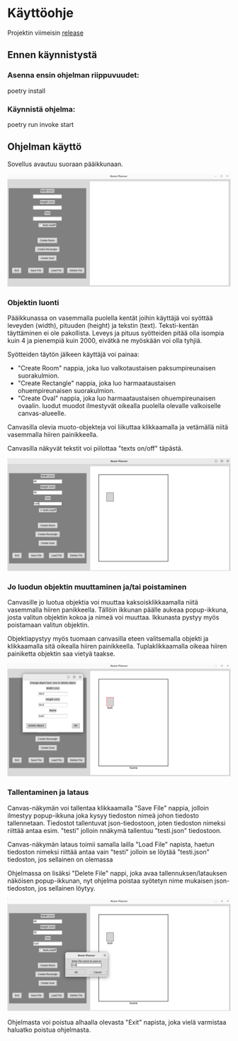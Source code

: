 # Käyttöohje

Projektin viimeisin [release](https://github.com/Kissaniemi/ot-harjoitustyo/releases/tag/viikko6)

## Ennen käynnistystä

### Asenna ensin ohjelman riippuvuudet:

poetry install

### Käynnistä ohjelma:

poetry run invoke start


## Ohjelman käyttö

Sovellus avautuu suoraan pääikkunaan.

![aloitus](https://github.com/Kissaniemi/ot-harjoitustyo/blob/main/projekti/kuvat/kayttokuva1.png)

### Objektin luonti

Pääikkunassa on vasemmalla puolella kentät joihin käyttäjä voi syöttää leveyden (width), pituuden (height) ja tekstin (text). Teksti-kentän täyttäminen ei ole pakollista. Leveys ja pituus syötteiden pitää olla isompia kuin 4 ja pienempiä kuin 2000, eivätkä ne myöskään voi olla tyhjiä.

Syötteiden täytön jälkeen käyttäjä voi painaa:
- "Create Room" nappia, joka luo valkotaustaisen paksumpireunaisen suorakulmion. 
- "Create Rectangle" nappia, joka luo harmaataustaisen ohuempireunaisen suorakulmion.
- "Create Oval" nappia, joka luo harmaataustaisen ohuempireunaisen ovaalin.
luodut muodot ilmestyvät oikealla puolella olevalle valkoiselle canvas-alueelle.

Canvasilla olevia muoto-objekteja voi liikuttaa klikkaamalla ja vetämällä niitä vasemmalla hiiren painikkeella.

Canvasilla näkyvät tekstit voi piilottaa "texts on/off" täpästä.

![tekstit](https://github.com/Kissaniemi/ot-harjoitustyo/blob/main/projekti/kuvat/kayttokuva5.png)

### Jo luodun objektin muuttaminen ja/tai poistaminen

Canvasille jo luotua objektia voi muuttaa kaksoisklikkaamalla niitä vasemmalla hiiren panikkeella. Tällöin ikkunan päälle aukeaa popup-ikkuna, josta valitun objektin kokoa ja nimeä voi muuttaa. Ikkunasta pystyy myös poistamaan valitun objektin. 

Objektiapystyy myös tuomaan canvasilla eteen valitsemalla objekti ja klikkaamalla sitä oikealla hiiren painikkeella. 
Tuplaklikkaamalla oikeaa hiiren painiketta objektin saa vietyä taakse.

![muutos](https://github.com/Kissaniemi/ot-harjoitustyo/blob/main/projekti/kuvat/kayttokuva3.png)

### Tallentaminen ja lataus

Canvas-näkymän voi tallentaa klikkaamalla "Save File" nappia, jolloin ilmestyy popup-ikkuna joka kysyy tiedoston nimeä johon tiedosto tallennetaan. Tiedostot tallentuvat json-tiedostoon, joten tiedoston nimeksi riittää antaa esim. "testi" jolloin nnäkymä tallentuu "testi.json" tiedostoon.

Canvas-näkymän lataus toimii samalla lailla "Load File" napista, haetun tiedoston nimeksi riittää antaa vain "testi" jolloin se löytää "testi.json" tiedoston, jos sellainen on olemassa

Ohjelmassa on lisäksi "Delete File" nappi, joka avaa tallennuksen/latauksen näköisen popup-ikkunan, nyt ohjelma poistaa syötetyn nime mukaisen json-tiedoston, jos sellainen löytyy.

![tallennus](https://github.com/Kissaniemi/ot-harjoitustyo/blob/main/projekti/kuvat/kayttokuva4.png)

Ohjelmasta voi poistua alhaalla olevasta "Exit" napista, joka vielä varmistaa haluatko poistua ohjelmasta.

